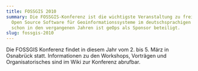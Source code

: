 ```yaml
---
title: FOSSGIS 2010
summary: Die FOSSGIS-Konferenz ist die wichtigste Veranstaltung zu freier und
  Open Source Software für Geoinformationssysteme im deutschsprachigen Raum. Wie
  schon in den vergangenen Jahren ist geOps als Sponsor beteiligt.
slug: fossgis-2010
---
```

Die FOSSGIS Konferenz findet in diesem Jahr vom 2. bis 5. März in Osnabrück statt. Informationen zu den Workshops, Vorträgen und Organisatorisches sind im Wiki zur Konferenz abrufbar.